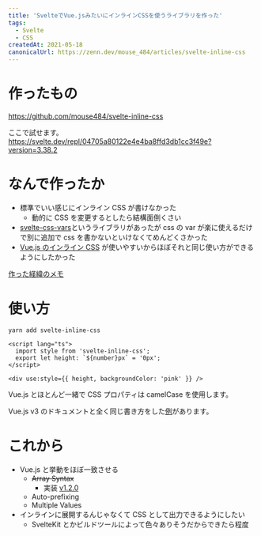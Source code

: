 ```yaml
---
title: 'SvelteでVue.jsみたいにインラインCSSを使うライブラリを作った'
tags:
  - Svelte
  - CSS
createdAt: 2021-05-18
canonicalUrl: https://zenn.dev/mouse_484/articles/svelte-inline-css
---
```


# 作ったもの

https://github.com/mouse484/svelte-inline-css

ここで試せます。
https://svelte.dev/repl/04705a80122e4e4ba8ffd3db1cc3f49e?version=3.38.2

# なんで作ったか

- 標準でいい感じにインライン CSS が書けなかった
  - 動的に CSS を変更するとしたら結構面倒くさい
- [svelte-css-vars](https://github.com/kaisermann/svelte-css-vars)というライブラリがあったが css の var が楽に使えるだけで別に追加で css を書かないといけなくてめんどくさかった
- [Vue.js のインライン CSS](https://zenn.dev/mouse_484/articles/vue-inline-style) が使いやすいからほぼそれと同じ使い方ができるようにしたかった

[作った経緯のメモ](https://zenn.dev/mouse_484/scraps/b5306933034466)

# 使い方

```
yarn add svelte-inline-css
```

```vue:.svelte
<script lang="ts">
  import style from 'svelte-inline-css';
  export let height: `${number}px` = '0px';
</script>

<div use:style={{ height, backgroundColor: 'pink' }} />
```

Vue.js とほとんど一緒で CSS プロパティは camelCase を使用します。

Vue.js v3 のドキュメントと全く同じ書き方をした[例](https://github.com/mouse484/svelte-inline-css/blob/main/example/src/App.svelte)があります。

# これから

- Vue.js と挙動をほぼ一致させる
  - ~~Array Syntax~~
    - 実装 [v1.2.0](https://github.com/mouse484/svelte-inline-css/releases/tag/v1.2.0)
  - Auto-prefixing
  - Multiple Values
- インラインに展開するんじゃなくて CSS として出力できるようにしたい
  - SvelteKit とかビルドツールによって色々ありそうだからできたら程度
